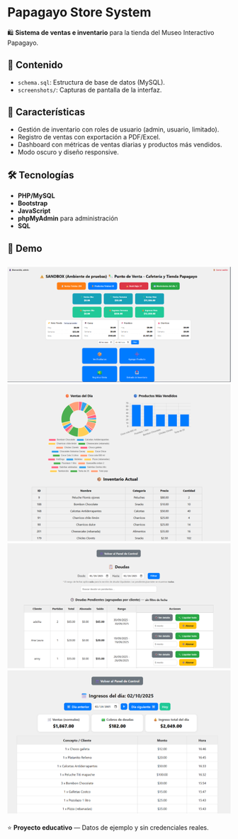 # Papagayo Store System

🛍 **Sistema de ventas e inventario** para la tienda del Museo Interactivo Papagayo.

## 📂 Contenido
- `schema.sql`: Estructura de base de datos (MySQL).
- `screenshots/`: Capturas de pantalla de la interfaz.

## 📝 Características
- Gestión de inventario con roles de usuario (admin, usuario, limitado).
- Registro de ventas con exportación a PDF/Excel.
- Dashboard con métricas de ventas diarias y productos más vendidos.
- Modo oscuro y diseño responsive.

## 🛠 Tecnologías
- **PHP/MySQL**
- **Bootstrap**
- **JavaScript**
- **phpMyAdmin** para administración
- **SQL**

## 📸 Demo
![Dashboard](screenshots/Dashboard.png)
![Inventario](screenshots/Inventario.png)
![Deudas](screenshots/Deudas.png)
![Ventas Diarias](screenshots/Ventasdiarias.png)
---
⭐ **Proyecto educativo** — Datos de ejemplo y sin credenciales reales.
